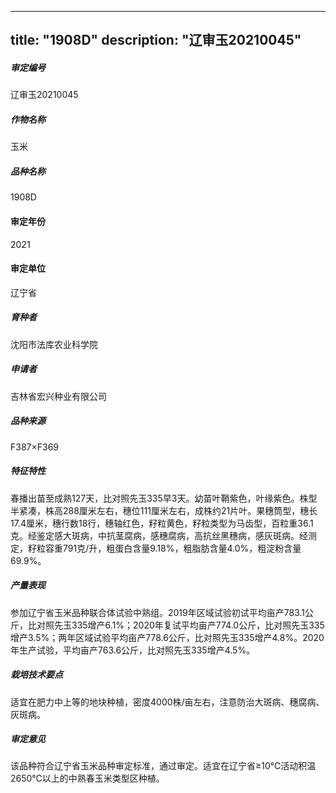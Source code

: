 
---
title: "1908D"
description: "辽审玉20210045"
---
##### 审定编号 
辽审玉20210045

##### 作物名称
玉米

##### 品种名称
1908D

#### 审定年份
2021	

#### 审定单位
辽宁省

##### 育种者
沈阳市法库农业科学院

##### 申请者
吉林省宏兴种业有限公司

##### 品种来源
F387×F369 

##### 特征特性
春播出苗至成熟127天，比对照先玉335早3天。幼苗叶鞘紫色，叶缘紫色。株型半紧凑，株高288厘米左右，穗位111厘米左右，成株约21片叶。果穗筒型，穗长17.4厘米，穗行数18行，穗轴红色，籽粒黄色，籽粒类型为马齿型，百粒重36.1克。经鉴定感大斑病，中抗茎腐病，感穗腐病，高抗丝黑穗病，感灰斑病。经测定，籽粒容重791克/升，粗蛋白含量9.18%，粗脂肪含量4.0%，粗淀粉含量69.9%。

##### 产量表现
参加辽宁省玉米品种联合体试验中熟组。2019年区域试验初试平均亩产783.1公斤，比对照先玉335增产6.1%；2020年复试平均亩产774.0公斤，比对照先玉335增产3.5%；两年区域试验平均亩产778.6公斤，比对照先玉335增产4.8%。2020年生产试验，平均亩产763.6公斤，比对照先玉335增产4.5%。

##### 栽培技术要点
适宜在肥力中上等的地块种植，密度4000株/亩左右，注意防治大斑病、穗腐病、灰斑病。

##### 审定意见
该品种符合辽宁省玉米品种审定标准，通过审定。适宜在辽宁省≥10℃活动积温2650℃以上的中熟春玉米类型区种植。



